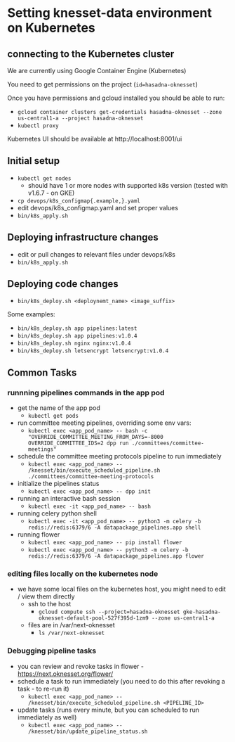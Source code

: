 # Setting knesset-data environment on Kubernetes

## connecting to the Kubernetes cluster

We are currently using Google Container Engine (Kubernetes)

You need to get permissions on the project (`id=hasadna-oknesset`)

Once you have permissions and gcloud installed you should be able to run:
* `gcloud container clusters get-credentials hasadna-oknesset --zone us-central1-a --project hasadna-oknesset`
* `kubectl proxy`

Kubernetes UI should be available at http://localhost:8001/ui

## Initial setup

* `kubectl get nodes`
  * should have 1 or more nodes with supported k8s version (tested with v1.6.7 - on GKE)
* `cp devops/k8s_configmap{.example,}.yaml`
* edit devops/k8s_configmap.yaml and set proper values
* `bin/k8s_apply.sh`

## Deploying infrastructure changes

* edit or pull changes to relevant files under devops/k8s
* `bin/k8s_apply.sh`

## Deploying code changes

* `bin/k8s_deploy.sh <deploynemt_name> <image_suffix>`

Some examples:

* `bin/k8s_deploy.sh app pipelines:latest`
* `bin/k8s_deploy.sh app pipelines:v1.0.4`
* `bin/k8s_deploy.sh nginx nginx:v1.0.4`
* `bin/k8s_deploy.sh letsencrypt letsencrypt:v1.0.4`

## Common Tasks

### runnning pipelines commands in the app pod

* get the name of the app pod
  * `kubectl get pods`
* run committee meeting pipelines, overriding some env vars:
  * `kubectl exec <app_pod_name> -- bash -c "OVERRIDE_COMMITTEE_MEETING_FROM_DAYS=-8000 OVERRIDE_COMMITTEE_IDS=2 dpp run ./committees/committee-meetings"`
* schedule the committee meeting protocols pipeline to run immediately
  * `kubectl exec <app_pod_name> -- /knesset/bin/execute_scheduled_pipeline.sh ./committees/committee-meeting-protocols`
* initialize the pipelines status
  * `kubectl exec <app_pod_name> -- dpp init`
* running an interactive bash session
  * `kubectl exec -it <app_pod_name> -- bash`
* running celery python shell
  * `kubectl exec -it <app_pod_name> -- python3 -m celery -b redis://redis:6379/6 -A datapackage_pipelines.app shell`
* running flower
  * `kubectl exec <app_pod_name> -- pip install flower`
  * `kubectl exec <app_pod_name> -- python3 -m celery -b redis://redis:6379/6 -A datapackage_pipelines.app flower`

### editing files locally on the kubernetes node

* we have some local files on the kubernetes host, you might need to edit / view them directly
  * ssh to the host
    * `gcloud compute ssh --project=hasadna-oknesset gke-hasadna-oknesset-default-pool-527f395d-1zm9 --zone us-central1-a`
  * files are in /var/next-oknesset
    * `ls /var/next-oknesset`

### Debugging pipeline tasks

* you can review and revoke tasks in flower - https://next.oknesset.org/flower/
* schedule a task to run immediately (you need to do this after revoking a task - to re-run it)
  * `kubectl exec <app_pod_name> -- /knesset/bin/execute_scheduled_pipeline.sh <PIPELINE_ID>`
* update tasks (runs every minute, but you can scheduled to run immediately as well)
  * `kubectl exec <app_pod_name> -- /knesset/bin/update_pipeline_status.sh`
